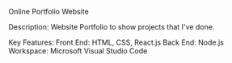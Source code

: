 Online Portfolio Website

Description: Website Portfolio to show projects that I've done.

Key Features: 
  Front End: HTML, CSS, React.js
  Back End: Node.js
  Workspace: Microsoft Visual Studio Code
